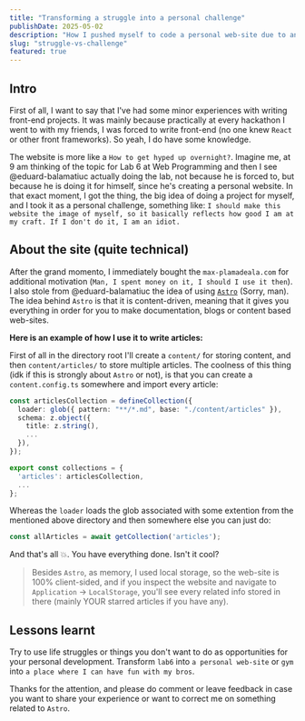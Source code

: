 ```yaml
---
title: "Transforming a struggle into a personal challenge"
publishDate: 2025-05-02
description: "How I pushed myself to code a personal web-site due to an university lab."
slug: "struggle-vs-challenge"
featured: true
---
```


## Intro
First of all, I want to say that I've had some minor experiences with writing front-end projects. It was mainly because practically at every hackathon I went to with my friends, I was forced to write front-end (no one knew `React` or other front frameworks). So yeah, I do have some knowledge.

The website is more like a `How to get hyped up overnight?`. Imagine me, at 9 am thinking of the topic for Lab 6 at Web Programming and then I see @eduard-balamatiuc actually doing the lab, not because he is forced to, but because he is doing it for himself, since he's creating a personal website. In that exact moment, I got the thing, the big idea of doing a project for myself, and I took it as a personal challenge, something like: `I should make this website the image of myself, so it basically reflects how good I am at my craft. If I don't do it, I am an idiot.`

## About the site (quite technical)

After the grand momento, I immediately bought the `max-plamadeala.com` for additional motivation (`Man, I spent money on it, I should I use it then`). I also stole from @eduard-balamatiuc the idea of using [`Astro`](https://astro.build/) (Sorry, man). The idea behind `Astro` is that it is content-driven, meaning that it gives you everything in order for you to make documentation, blogs or content based web-sites. 

**Here is an example of how I use it to write articles:**

First of all in the directory root I'll create a `content/` for storing content, and then `content/articles/` to store multiple articles. The coolness of this thing (idk if this is strongly about `Astro` or not), is that you can create a `content.config.ts` somewhere and import every article:
```ts
const articlesCollection = defineCollection({
  loader: glob({ pattern: "**/*.md", base: "./content/articles" }),
  schema: z.object({
    title: z.string(),
    ...
  }),
});

export const collections = {
  'articles': articlesCollection,
  ...
}; 
```
Whereas the `loader` loads the glob associated with some extention from the mentioned above directory and then somewhere else you can just do:
```ts
const allArticles = await getCollection('articles');
```
And that's all 💥. You have everything done. Isn't it cool?


> Besides `Astro`, as memory, I used local storage, so the web-site is 100% client-sided, and if you inspect the website and navigate to `Application` -> `LocalStorage`, you'll see every related info stored in there (mainly YOUR starred articles if you have any).


## Lessons learnt

Try to use life struggles or things you don't want to do as opportunities for your personal development.
Transform `lab6` into `a personal web-site` or `gym` into `a place where I can have fun with my bros`.


Thanks for the attention, and please do comment or leave feedback in case you want to share your experience or want to correct me on something related to `Astro`.